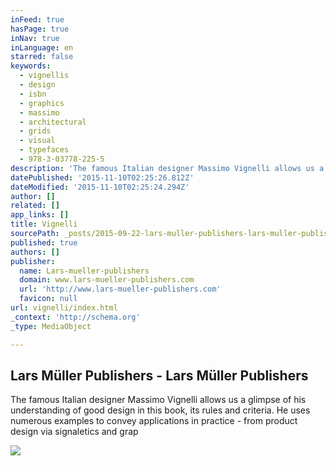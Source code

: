 ```yaml
---
inFeed: true
hasPage: true
inNav: true
inLanguage: en
starred: false
keywords:
  - vignellis
  - design
  - isbn
  - graphics
  - massimo
  - architectural
  - grids
  - visual
  - typefaces
  - 978-3-03778-225-5
description: 'The famous Italian designer Massimo Vignelli allows us a glimpse of his understanding of good design in this book, its rules and criteria. He uses numerous examples to convey applications in practice - from product design via signaletics and grap'
datePublished: '2015-11-10T02:25:26.812Z'
dateModified: '2015-11-10T02:25:24.294Z'
author: []
related: []
app_links: []
title: Vignelli
sourcePath: _posts/2015-09-22-lars-muller-publishers-lars-muller-publishers.md
published: true
authors: []
publisher:
  name: Lars-mueller-publishers
  domain: www.lars-mueller-publishers.com
  url: 'http://www.lars-mueller-publishers.com'
  favicon: null
url: vignelli/index.html
_context: 'http://schema.org'
_type: MediaObject

---
```

<article style=""><h1>Lars Müller Publishers - Lars Müller Publishers</h1><p>The famous Italian designer Massimo Vignelli allows us a glimpse of his understanding of good design in this book, its rules and criteria. He uses numerous examples to convey applications in practice - from product design via signaletics and grap</p><img src="http://www.lars-mueller-publishers.com/media/catalog/product/cache/4/image/448x/040ec09b1e35df139433887a97daa66f/v/i/vignelli_cover_eg.jpg" /></article>